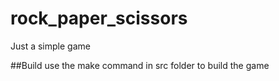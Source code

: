 # rock_paper_scissors

Just a simple game

##Build
use the make command in src folder to build the game